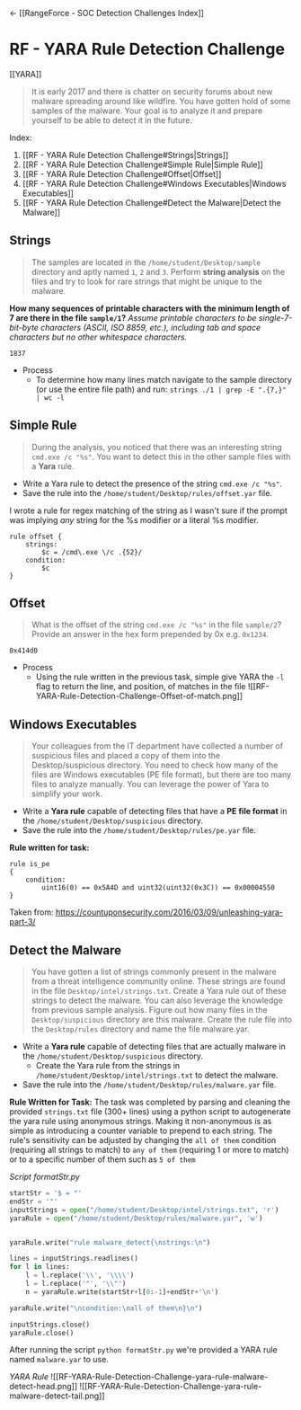 <- [[RangeForce - SOC Detection Challenges Index]]

# RF - YARA Rule Detection Challenge
[[YARA]]
> It is early 2017 and there is chatter on security forums about new malware spreading around like wildfire. You have gotten hold of some samples of the malware. Your goal is to analyze it and prepare yourself to be able to detect it in the future.

Index:
1. [[RF - YARA Rule Detection Challenge#Strings|Strings]]
2. [[RF - YARA Rule Detection Challenge#Simple Rule|Simple Rule]]
3. [[RF - YARA Rule Detection Challenge#Offset|Offset]]
4. [[RF - YARA Rule Detection Challenge#Windows Executables|Windows Executables]]
5. [[RF - YARA Rule Detection Challenge#Detect the Malware|Detect the Malware]]

## Strings
> The samples are located in the `/home/student/Desktop/sample` directory and aptly named `1`, `2` and `3`.
Perform **string analysis** on the files and try to look for rare strings that might be unique to the malware.


**How many sequences of printable characters with the minimum length of 7 are there in the file `sample/1`?**
*Assume printable characters to be single-7-bit-byte characters (ASCII, ISO 8859, etc.), including tab and space characters but no other whitespace characters.*

`1837`

- Process
	- To determine how many lines match navigate to the sample directory (or use the entire file path) and run: `strings ./1 | grep -E ".{7,}" | wc -l`

## Simple Rule
> During the analysis, you noticed that there was an interesting string `cmd.exe /c "%s"`. You want to detect this in the other sample files with a **Yara** rule. 

- Write a Yara rule to detect the presence of the string `cmd.exe /c "%s"`.
- Save the rule into the `/home/student/Desktop/rules/offset.yar` file.

I wrote a rule for regex matching of the string as I wasn't sure if the prompt was implying *any* string for the %s modifier or a literal %s modifier.

```
rule offset {
    strings:
        $c = /cmd\.exe \/c .{52}/
    condition:
        $c
}
```


## Offset
>What is the offset of the string `cmd.exe /c "%s"` in the file `sample/2`? Provide an answer in the hex form prepended by 0x e.g. `0x1234`.

`0x414d0`

- Process
	- Using the rule written in the previous task, simple give YARA the `-l` flag to return the line, and position, of matches in the file ![[RF-YARA-Rule-Detection-Challenge-Offset-of-match.png]]

## Windows Executables
> Your colleagues from the IT department have collected a number of suspicious files and placed a copy of them into the Desktop/suspicious directory.
You need to check how many of the files are Windows executables (PE file format), but there are too many files to analyze manually. You can leverage the power of Yara to simplify your work.

- Write a **Yara rule** capable of detecting files that have a **PE file format** in the `/home/student/Desktop/suspicious` directory.
- Save the rule into the `/home/student/Desktop/rules/pe.yar` file.

**Rule written for task:**
```
rule is_pe
{
	condition:
		uint16(0) == 0x5A4D and uint32(uint32(0x3C)) == 0x00004550
}
```
Taken from: https://countuponsecurity.com/2016/03/09/unleashing-yara-part-3/


## Detect the Malware
> You have gotten a list of strings commonly present in the malware from a threat intelligence community online. These strings are found in the file `Desktop/intel/strings.txt`.
Create a Yara rule out of these strings to detect the malware. You can also leverage the knowledge from previous sample analysis. Figure out how many files in the `Desktop/suspicious` directory are this malware.
Create the rule file into the `Desktop/rules` directory and name the file malware.yar.


- Write a **Yara rule** capable of detecting files that are actually malware in the `/home/student/Desktop/suspicious` directory.
	- Create the Yara rule from the strings in `/home/student/Desktop/intel/strings.txt` to detect the malware.
- Save the rule into the `/home/student/Desktop/rules/malware.yar` file.

**Rule Written for Task:**
The task was completed by parsing and cleaning the provided `strings.txt` file (300+ lines) using a python script to autogenerate the yara rule using anonymous strings. Making it non-anonymous is as simple as introducing a counter variable to prepend to each string. The rule's sensitivity can be adjusted by changing the `all of them` condition (requiring all strings to match) to `any of them` (requiring 1 or more to match) or to a specific number of them such as `5 of them`

*Script formatStr.py*
```python
startStr = '$ = "'
endStr = '"'
inputStrings = open("/home/student/Desktop/intel/strings.txt", 'r')
yaraRule = open("/home/student/Desktop/rules/malware.yar", 'w')


yaraRule.write("rule malware_detect{\nstrings:\n")

lines = inputStrings.readlines()
for l in lines:
    l = l.replace('\\', '\\\\')
    l = l.replace('"', '\\"')
    n = yaraRule.write(startStr+l[0:-1]+endStr+'\n')

yaraRule.write("\ncondition:\nall of them\n}\n")

inputStrings.close()
yaraRule.close()
```

After running the script `python formatStr.py` we're provided a YARA rule named `malware.yar` to use.

*YARA Rule*
![[RF-YARA-Rule-Detection-Challenge-yara-rule-malware-detect-head.png]]
![[RF-YARA-Rule-Detection-Challenge-yara-rule-malware-detect-tail.png]]